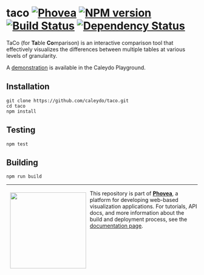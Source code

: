 taco [![Phovea][phovea-image]][phovea-url] [![NPM version][npm-image]][npm-url] [![Build Status][travis-image]][travis-url] [![Dependency Status][daviddm-image]][daviddm-url]
=====================

TaCo (for **Ta**ble **Co**mparison) is an interactive comparison tool that effectively visualizes the differences between multiple tables at various levels of granularity.

A [demonstration](http://playground.caleydo.org/taco/) is available in the Caleydo Playground.

Installation
------------

```
git clone https://github.com/caleydo/taco.git
cd taco
npm install
```

Testing
-------

```
npm test
```

Building
--------

```
npm run build
```



***

<a href="https://caleydo.org"><img src="http://caleydo.org/assets/images/logos/caleydo.svg" align="left" width="200px" hspace="10" vspace="6"></a>
This repository is part of **[Phovea](http://phovea.caleydo.org/)**, a platform for developing web-based visualization applications. For tutorials, API docs, and more information about the build and deployment process, see the [documentation page](http://caleydo.org/documentation/).


[phovea-image]: https://img.shields.io/badge/Phovea-Application-1BA64E.svg
[phovea-url]: https://phovea.caleydo.org
[npm-image]: https://badge.fury.io/js/taco.svg
[npm-url]: https://npmjs.org/package/taco
[travis-image]: https://travis-ci.org/caleydo/taco.svg?branch=master
[travis-url]: https://travis-ci.org/caleydo/taco
[daviddm-image]: https://david-dm.org/caleydo/taco.svg?theme=shields.io
[daviddm-url]: https://david-dm.org/caleydo/taco
